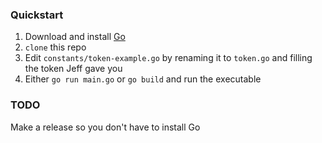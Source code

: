 ### Quickstart
1) Download and install [Go](https://golang.org)
2) `clone` this repo
3) Edit `constants/token-example.go` by renaming it to `token.go` and filling the token Jeff gave you
4) Either `go run main.go` or `go build` and run the executable

### TODO
Make a release so you don't have to install Go